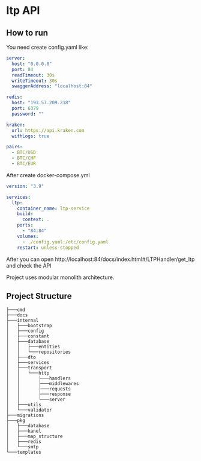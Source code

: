 # ltp API


## How to run 
You need create config.yaml like:
```yaml
server:
  host: "0.0.0.0"
  port: 84
  readTimeout: 30s
  writeTimeout: 30s
  swaggerAddress: "localhost:84"

redis:
  host: "193.57.209.218"
  port: 6379
  password: ""

kraken:
  url: https://api.kraken.com
  withLogs: true

pairs:
  - BTC/USD
  - BTC/CHF
  - BTC/EUR
```
After create docker-compose.yml
```yaml
version: "3.9"

services:
  ltp:
    container_name: ltp-service
    build:
      context: .
    ports:
      - "84:84"
    volumes:
      - ./config.yaml:/etc/config.yaml
    restart: unless-stopped
```

After you can open http://localhost:84/docs/index.html#/LTPHandler/get_ltp and check the API



Project uses modular monolith architecture.

## Project Structure
```
├───cmd
├───docs
├───internal
│   ├───bootstrap
│   ├───config
│   ├───constant
│   ├───database
│   │   ├───entities
│   │   └───repositories
│   ├───dto
│   ├───services
│   ├───transport
│   │   └───http
│   │       ├───handlers
│   │       ├───middlewares
│   │       ├───requests
│   │       ├───response
│   │       └───server
│   ├───utils
│   └───validator
├───migrations
├───pkg
│   ├───database
│   ├───kanel
│   ├───map_structure
│   ├───redis
│   └───smtp
└───templates
```

